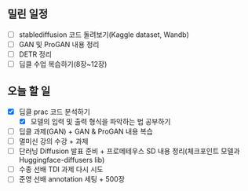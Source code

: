 ## 밀린 일정
- [ ] stablediffusion 코드 돌려보기(Kaggle dataset, Wandb)
- [ ] GAN 및 ProGAN 내용 정리
- [ ] DETR 정리
- [ ] 딥클 수업 복습하기(8장~12장)

## 오늘 할 일
- [x] 딥클 prac 코드 분석하기
	- [x] 모델의 입력 및 출력 형식을 파악하는 법 공부하기

- [ ] 딥클 과제(GAN) + GAN & ProGAN 내용 복습
- [ ] 멀미신 강의 수강 + 과제
- [ ] 단러닝 Diffusion 발표 준비 + 프로메테우스 SD 내용 정리(체크포인트 모델과 Huggingface-diffusers lib)
- [ ] 수종 선배 TDI 과제 다시 시도
- [ ] 준영 선배 annotation 세팅 + 500장
